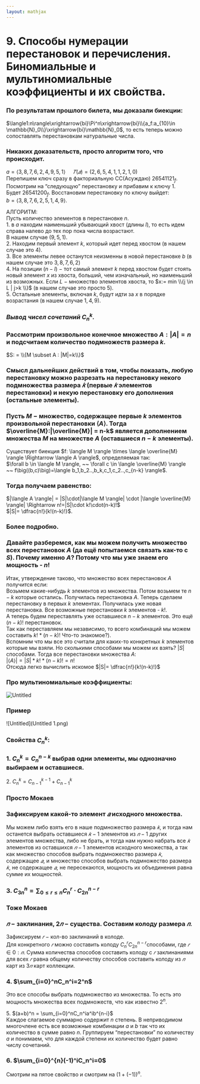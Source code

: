 ```yaml
---  
layout: mathjax  
---  
```

  
# 9. Способы нумерации перестановок и перечисления. Биномиальные и мультиномиальные коэффициенты и их свойства.  
  
### По результатам прошлого билета, мы доказали биекции:  
$\langle1:n\rangle\xrightarrow{bi}\Pi^n\xrightarrow{bi}\\{a_f:a_{10}\in \mathbb{N}_0\\}\xrightarrow{bi}\mathbb{N}_0$, то есть теперь можно сопоставлять перестановкам натуральные числа.  
  
### Никаких доказательств, просто алгоритм того, что происходит.  
$a = \langle 3, 8, 7, 6, 2, 4, 9, 5, 1 \rangle \ \ \ \ \ 𝑇(𝑎) = (2, 6, 5, 4, 1, 1, 2, 1, 0)$  
Перепишем ключ сразу в факториальную СС(Асуждаю) $26541121_f$.  
Посмотрим на “следующую” перестановку и прибавим к ключу $1$.  
Будет $26541200_f$. Восстановим перестановку по ключу выйдет:  
$b =\langle 3, 8, 7, 6, 2, 5, 1, 4, 9 \rangle$.  
  
АЛГОРИТМ:  
Пусть количество элементов в перестановке $n$.  
$1.$ в $a$ находим наименьший убывающий хвост (длины $l$), то есть идем справа налево до тех пор пока числа возрастают.  
В нашем случае $(9,5,1)$.  
$2.$ Находим первый элемент $k$, который идет перед хвостом (в нашем случае это $4$).  
$3.$ Все элементы левее останутся неизменны в новой перестановке $b$ (в нашем случае это $3, 8, 7, 6, 2$)  
$4.$ На позиции $(n-l)$ $-$ тот самый элемент $k$ перед хвостом будет стоять новый элемент $x$ из хвоста, больший, чем изначальный, но наименьший из возможных. Если $L$ $-$ множество элементов хвоста, то  $x:= min \\{j \in L | j>k \\}$ (в нашем случае это просто $5$).  
$5.$ Остальные элементы, включая $k$, будут идти за $x$ в порядке возрастания (в нашем случае $1, 4, 9$).  
  
### *Вывод чисел сочетаний $C_n^k$.*  
  
### Рассмотрим произвольное конечное множество $A: | A| = n$ и подсчитаем количество подмножеств размера $k$.  
$S: = \\{M \subset A : |M|=k\\}$  
  
### Смысл дальнейших действий в том, чтобы показать, любую перестановку можно разрезать на перестановку некого подмножества размера $𝑘$ (первые $𝑘$ элементов перестановки) и некую  перестановку его дополнения (остальные элементы).  
  
### Пусть $M~-$ множество, содержащее первые $k$ элементов произвольной перестановки $\langle A \rangle$. Тогда $\overline{M}:|\overline{M}| = n-k$ является дополнением множества $M$ на множестве $A$ (оставшиеся $n-k$ элементы).  
Существует биекция $f: \langle M \rangle \times \langle \overline{M} \rangle \Rightarrow \langle A \rangle$, определяемая так:  
$\forall b \in \langle M \rangle,  ~~  \forall c \in \langle \overline{M} \rangle  ~~  f\big((b,c)\big)=\langle b_1,b_2..,b_k,c_1,c_2..,c_{n-k} \rangle$.  
  
### Тогда получаем равенство:  
$|\langle A \rangle| = |S|\cdot|\langle M \rangle| \cdot |\langle \overline{M} \rangle| \Rightarrow n!=|S|\cdot k!\cdot(n-k)!$  
$|S|= \dfrac{n!}{k!(n-k)!}$.  
  
### Более подробно.  
  
### Давайте разберемся, как мы можем получить множество всех перестановок $A$ (да ещё попытаемся связать как-то с $S$). Почему именно $A$? Потому что мы уже знаем его мощность - $n!$  
Итак, утверждение таково, что множество всех перестановок $A$ получится если:  
Возьмем какие-нибудь $k$ элементов из множества. Потом возьмем те $n-k$ которые остались. Получилась перестановка $A$. Теперь сделаем перестановку в первых $k$ элементах. Получилась уже новая перестановка. Все возможные перестановки $k$ элементов - $k!$.  
А теперь будем переставлять уже оставшиеся $n-k$ элементов. Это ещё $(n-k)!$ перестановок.  
Так как переставляем мы независимо, то всего комбинаций мы можем составить $k! * (n-k)!$ Что-то знакомое?).  
Вспомним что мы все это считали для каких-то конкретных $k$ элементов которые мы взяли. Но сколькими способами мы можем их взять?  $|S|$ способами. Тогда все перестановки множества $A$:  
$|\langle A \rangle| = |S| * k! * (n-k)! = n!$  
Отсюда легко вычислить искомое $|S|= \dfrac{n!}{k!(n-k)!}$  
  
### Про мультиномиальные коэффициенты:  
  
![Untitled](Untitled.png)  
  
### Пример  
  
![Untitled](Untitled 1.png)  
  
### Свойства $C_n^k$:  
  
### $1.$ $C_n^k=C_n^{n-k}$  выбрав одни элементы, мы однозначно выбираем и оставшиеся.  
$2.$ $C_n^k=C_{n-1}^{k-1}+C_{n-1}^{k}$  
  
### Просто Мокаев  
  
### Зафиксируем какой-то элемент $𝑎$ исходного множества.  
Мы можем либо взять его в наше подмножество размера $𝑘$, и тогда нам останется выбрать оставшиеся $𝑘−1$ элементов из $𝑛−1$ других элементов множества, либо не брать, и тогда нам нужно набрать все $𝑘$ элементов из оставшихся $𝑛 − 1$ элементов исходного множества, а так как множество способов выбрать подмножество размера $𝑘$, содержащее $𝑎$, и множество способов выбрать подмножество размера $𝑘$, не содержащее $𝑎$, не пересекаются, мощность их объединения равна сумме их мощностей.  
  
### $3.$ $C_{3n}^{n}=\displaystyle\sum_{0\le r \le n} C_{n}^{r}\cdot C_{2n}^{n-r}$  
  
### Тоже Мокаев  
  
### $𝑛$ − заклинания, $2𝑛$ − существа. Составим колоду размера $𝑛$.  
Зафиксируем $𝑟$ − кол-во заклинаний в колоде.  
Для конкретного $𝑟$ можно составить колоду $C_n^rC_{2n}^{n-r}$способами, где  $𝑟 ∈ 0:𝑛$. Cумма количества способов составить колоду с $𝑟$ заклинаниями для всех $𝑟$ равна общему количеству способов составить колоду из $𝑛$ карт из $3𝑛$ карт коллекции.  
  
### $4.$ $\sum_{i=0}^nC_n^i=2^n$  
Это все способы выбрать подмножество из множества. То есть это мощность множества всех подмножеств, что как известно $2^n$.  
  
$5.$ $(a+b)^n = \sum_{i=0}^nC_n^ia^ib^{n-i}$  
Каждое слагаемое суммарно содержит $n$ степень. В неприводимом многочлене есть все возможные комбинации $a$ и $b$ так что их количество в сумме равно $n$. Группируем “перестановки” по количеству $a$ и понимаем, что для каждой степени их количество будет равно числу сочетаний.  
  
### $6.$ $\sum_{i=0}^{n}(-1)^iC_n^i=0$  
Смотрим на пятое свойство и смотрим на $\big(1+(-1)\big)^n$.  
